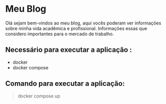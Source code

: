 <h1> Meu Blog </h1>

<p> Olá sejam bem-vindos ao meu blog, aqui vocês poderam ver informações sobre minha vida acadêmica e profissional. Informações essas que considero importantes para o mercado de trabalho. </p>

<h2> Necessário para executar a aplicação :</h2>
<ul>
    <li> docker </li>
    <li> docker compose </li>
</ul>

<h2> Comando para executar a aplicação: </h2>
<blockquote> docker compose up </blockquote>
